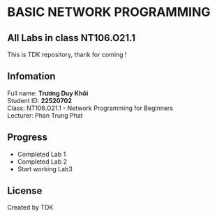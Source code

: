 # BASIC NETWORK PROGRAMMING
## All Labs in class NT106.O21.1

This is TDK repository, thank for coming ! 

## Infomation
Full name: **Trương Duy Khôi**  
Student ID: **22520702**  
Class: NT106.O21.1 - Network Programming for Beginners  
Lecturer: Phan Trung Phat  

## Progress
 - Completed Lab 1
 - Completed Lab 2
 - Start working Lab3

## License
Created by TDK
